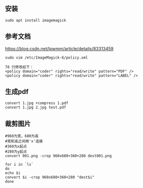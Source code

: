 ## 安装

```shell
sudo apt install imagemagick
```

## 参考文档

https://blog.csdn.net/lpwmm/article/details/83313459

```shell
sudo vim /etc/ImageMagick-6/policy.xml

78 行修改如下：
<policy domain="coder" rights="read/write" pattern="PDF" />
<policy domain="coder" rights="read/write" pattern="LABEL" /> 
```

## 生成pdf

```shell
convert 1.jpg +compress 1.pdf
convert 1.jpg 2.jpg test.pdf
```

## 裁剪图片

```shell
#960为宽，680为高
#宽和高之间用'x'连接
#360为x起点
#280为y起点
convert 001.png -crop 960x680+360+280 dest001.png
```

```shell
for i in `ls`
do
echo $i
convert $i -crop 960x680+360+280 "dest$i"
done
```